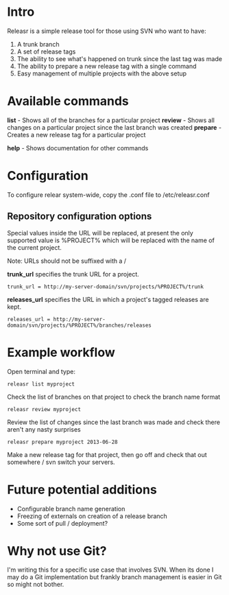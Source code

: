 Intro
=====

Releasr is a simple release tool for those using SVN who want to have:

1. A trunk branch
2. A set of release tags
3. The ability to see what's happened on trunk since the last tag was made
4. The ability to prepare a new release tag with a single command
5. Easy management of multiple projects with the above setup

Available commands
==================

**list** - Shows all of the branches for a particular project
**review** - Shows all changes on a particular project since the last branch was created
**prepare** - Creates a new release tag for a particular project

**help** - Shows documentation for other commands

Configuration
=============

To configure relear system-wide, copy the .conf file to /etc/releasr.conf

Repository configuration options
--------------------------------

Special values inside the URL will be replaced, at present the only supported value is %PROJECT% which will be replaced with the name of the current project.

Note: URLs should not be suffixed with a /

**trunk_url** specifies the trunk URL for a project. 

    trunk_url = http://my-server-domain/svn/projects/%PROJECT%/trunk
    
**releases_url** specifies the URL in which a project's tagged releases are kept. 

    releases_url = http://my-server-domain/svn/projects/%PROJECT%/branches/releases

Example workflow
================

Open terminal and type:

    releasr list myproject
    
Check the list of branches on that project to check the branch name format

    releasr review myproject
    
Review the list of changes since the last branch was made and check there aren't any nasty surprises

    releasr prepare myproject 2013-06-28

Make a new release tag for that project, then go off and check that out somewhere / svn switch your servers.

Future potential additions
==========================

* Configurable branch name generation
* Freezing of externals on creation of a release branch
* Some sort of pull / deployment?

Why not use Git?
================

I'm writing this for a specific use case that involves SVN. When its done I may do a Git implementation but frankly branch management is easier in Git so might not bother.

